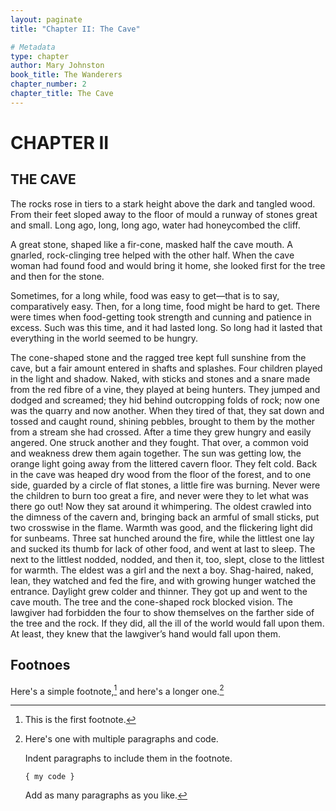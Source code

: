 ```yaml
---
layout: paginate
title: "Chapter II: The Cave"

# Metadata
type: chapter
author: Mary Johnston
book_title: The Wanderers
chapter_number: 2
chapter_title: The Cave
---
```



# CHAPTER II

## THE CAVE

The rocks rose in tiers to a stark height above the dark and tangled wood. From their feet sloped away to the floor of mould a runway of stones great and small. Long ago, long, long ago, water had honeycombed the cliff.

A great stone, shaped like a fir-cone, masked half the cave mouth. A gnarled, rock-clinging tree helped with the other half. When the cave woman had found food and would bring it home, she looked first for the tree and then for the stone.

Sometimes, for a long while, food was easy to get—that is to say, comparatively easy. Then, for a long time, food might be hard to get. There were times when food-getting took strength and cunning and patience in excess. Such was this time, and it had lasted long. So long had it lasted that everything in the world seemed to be hungry.

The cone-shaped stone and the ragged tree kept full sunshine from the cave, but a fair amount entered in shafts and splashes. Four children played in the light and shadow. Naked, with sticks and stones and a snare made from the red fibre of a vine, they played at being hunters. They jumped and dodged and screamed; they hid behind outcropping folds of rock; now one was the quarry and now another. When they tired of that, they sat down and tossed and caught round, shining pebbles, brought to them by the mother from a stream she had crossed. After a time they grew hungry and easily angered. One struck another and they fought. That over, a common void and weakness drew them again together. The sun was getting low, the orange light going away from the littered cavern floor. They felt cold. Back in the cave was heaped dry wood from the floor of the forest, and to one side, guarded by a circle of flat stones, a little fire was burning. Never were the children to burn too great a fire, and never were they to let what was there go out! Now they sat around it whimpering. The oldest crawled into the dimness of the cavern and, bringing back an armful of small sticks, put two crosswise in the flame. Warmth was good, and the flickering light did for sunbeams. Three sat hunched around the fire, while the littlest one lay and sucked its thumb for lack of other food, and went at last to sleep. The next to the littlest nodded, nodded, and then it, too, slept, close to the littlest for warmth. The eldest was a girl and the next a boy. Shag-haired, naked, lean, they watched and fed the fire, and with growing hunger watched the entrance. Daylight grew colder and thinner. They got up and went to the cave mouth. The tree and the cone-shaped rock blocked vision. The lawgiver had forbidden the four to show themselves on the farther side of the tree and the rock. If they did, all the ill of the world would fall upon them. At least, they knew that the lawgiver’s hand would fall upon them.



## Footnoes

Here's a simple footnote,[^ch2-ref1] and here's a longer one.[^ch2-ref2]

[^ch2-ref1]: This is the first footnote.

[^ch2-ref2]: Here's one with multiple paragraphs and code.

    Indent paragraphs to include them in the footnote.

    `{ my code }`

    Add as many paragraphs as you like.
